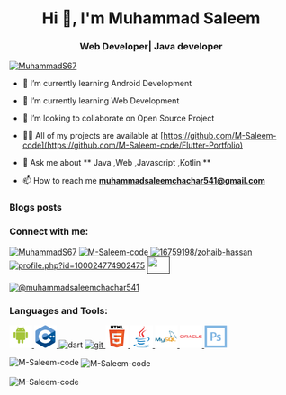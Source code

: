    
<h1 align="center">Hi 👋, I'm Muhammad Saleem </h1>
<h3 align="center">Web Developer| Java developer</h3>

<!--<p align="left"> <img src="https://komarev.com/ghpvc/?username=M-Saleem-code&label=Profile%20views&color=0e75b6&style=flat" alt="M-Saleem-code" /> </p> -->

<!--<p align="left"> <a href="https://github.com/ryo-ma/github-profile-trophy"><img src="https://github-profile-trophy.vercel.app/?username=M-Saleem-code" alt="M-Saleem-code" /></a> </p> -->

<p align="left"> <a href="https://twitter.com/MuhammadS67" target="blank"><img src="https://img.shields.io/twitter/follow/MuhammadS67?logo=twitter&style=for-the-badge" alt="MuhammadS67" /></a> </p>

- 🔭 I’m currently learning Android Development
- 🌱 I’m currently learning Web Development

- 👯 I’m looking to collaborate on Open Source Project

- 👨‍💻 All of my projects are available at [https://github.com/M-Saleem-code](https://github.com/M-Saleem-code/Flutter-Portfolio)

- 💬 Ask me about ** Java ,Web ,Javascript ,Kotlin **

- 📫 How to reach me **muhammadsaleemchachar541@gmail.com**

### Blogs posts
<!-- BLOG-POST-LIST:START -->
<!-- BLOG-POST-LIST:END -->

<h3 align="left">Connect with me:</h3>
<p align="left">
<a href="https://twitter.com/MuhammadS67" target="blank"><img align="center" src="https://raw.githubusercontent.com/rahuldkjain/github-profile-readme-generator/master/src/images/icons/Social/twitter.svg" alt="MuhammadS67" height="30" width="40" /></a>
<a href="www.linkedin.com/in/muhammad-saleem-419745255" target="blank"><img align="center" src="https://raw.githubusercontent.com/rahuldkjain/github-profile-readme-generator/master/src/images/icons/Social/linked-in-alt.svg" alt="M-Saleem-code" height="30" width="40" /></a>
<a href="https://stackoverflow.com/users/17848929/muhammad-saleem" target="blank"><img align="center" src="https://raw.githubusercontent.com/rahuldkjain/github-profile-readme-generator/master/src/images/icons/Social/stack-overflow.svg" alt="16759198/zohaib-hassan" height="30" width="40" /></a>
<a href="https://www.facebook.com/profile.php?id=100072586871078" target="blank"><img align="center" src="https://raw.githubusercontent.com/rahuldkjain/github-profile-readme-generator/master/src/images/icons/Social/facebook.svg" alt="profile.php?id=100024774902475" height="30" width="40" /></a>
<a href="" target="blank"><img align="center" src="https://raw.githubusercontent.com/rahuldkjain/github-profile-readme-generator/master/src/images/icons/Social/instagram.svg" alt="" height="30" width="40" /></a>

<a href="https://www.hackerearth.com/@muhammadsaleemchachar541" target="blank"><img align="center" src="https://raw.githubusercontent.com/rahuldkjain/github-profile-readme-generator/master/src/images/icons/Social/hackerearth.svg" alt="@muhammadsaleemchachar541" height="30" width="40" /></a>
</p>

<h3 align="left">Languages and Tools:</h3>
<p align="left"> <a href="https://developer.android.com" target="_blank" rel="noreferrer"> <img src="https://raw.githubusercontent.com/devicons/devicon/master/icons/android/android-original-wordmark.svg" alt="android" width="40" height="40"/> </a>  <a href="https://www.w3schools.com/cpp/" target="_blank" rel="noreferrer"> <img src="https://raw.githubusercontent.com/devicons/devicon/master/icons/cplusplus/cplusplus-original.svg" alt="cplusplus" width="40" height="40"/> </a> <img src="https://www.vectorlogo.zone/logos/dartlang/dartlang-icon.svg" alt="dart" width="40" height="40"/> </a>   <a href="https://git-scm.com/" target="_blank" rel="noreferrer"> <img src="https://www.vectorlogo.zone/logos/git-scm/git-scm-icon.svg" alt="git" width="40" height="40"/> </a> <a href="https://www.w3.org/html/" target="_blank" rel="noreferrer"> <img src="https://raw.githubusercontent.com/devicons/devicon/master/icons/html5/html5-original-wordmark.svg" alt="html5" width="40" height="40"/> </a> <a href="https://www.java.com" target="_blank" rel="noreferrer"> <img src="https://raw.githubusercontent.com/devicons/devicon/master/icons/java/java-original.svg" alt="java" width="40" height="40"/> </a>   <a href="https://www.mysql.com/" target="_blank" rel="noreferrer"> <img src="https://raw.githubusercontent.com/devicons/devicon/master/icons/mysql/mysql-original-wordmark.svg" alt="mysql" width="40" height="40"/> </a> <a href="https://www.oracle.com/" target="_blank" rel="noreferrer"> <img src="https://raw.githubusercontent.com/devicons/devicon/master/icons/oracle/oracle-original.svg" alt="oracle" width="40" height="40"/> </a> <a href="https://www.photoshop.com/en" target="_blank" rel="noreferrer"> <img src="https://raw.githubusercontent.com/devicons/devicon/master/icons/photoshop/photoshop-line.svg" alt="photoshop" width="40" height="40"/> </a> 

<p><img align="left" src="https://github-readme-stats.vercel.app/api/top-langs?username=M-Saleem-code&show_icons=true&locale=en&layout=compact" alt="M-Saleem-code" /></p>

<p>&nbsp;<img align="center" src="https://github-readme-stats.vercel.app/api?username=M-Saleem-code&show_icons=true&locale=en" alt="M-Saleem-code" /></p>

<p><img align="center" src="https://github-readme-streak-stats.herokuapp.com/?user=M-Saleem-code&" alt="M-Saleem-code" /></p>

